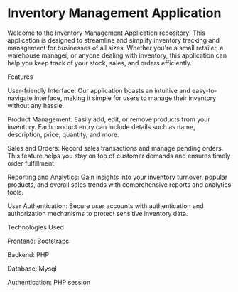 # Inventory Management Application
 

Welcome to the Inventory Management Application repository! This application is designed to streamline and simplify inventory tracking and management for businesses of all sizes. Whether you're a small retailer, a warehouse manager, or anyone dealing with inventory, this application can help you keep track of your stock, sales, and orders efficiently.



Features

User-friendly Interface: Our application boasts an intuitive and easy-to-navigate interface, making it simple for users to manage their inventory without any hassle.

Product Management: Easily add, edit, or remove products from your inventory. Each product entry can include details such as name, description, price, quantity, and more.

Sales and Orders: Record sales transactions and manage pending orders. This feature helps you stay on top of customer demands and ensures timely order fulfillment.

Reporting and Analytics: Gain insights into your inventory turnover, popular products, and overall sales trends with comprehensive reports and analytics tools.

User Authentication: Secure user accounts with authentication and authorization mechanisms to protect sensitive inventory data.


Technologies Used

Frontend: Bootstraps

Backend: PHP

Database: Mysql

Authentication: PHP session

